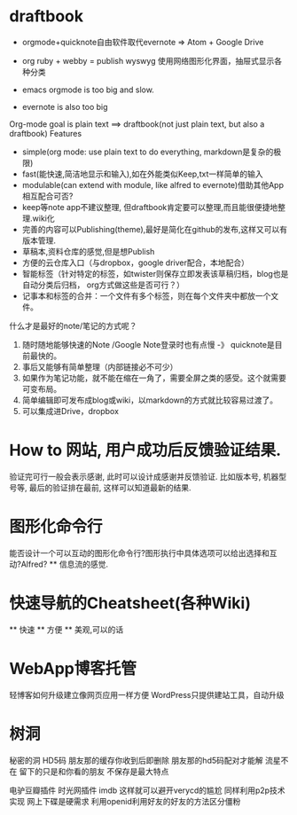 # draftbook
- orgmode+quicknote自由软件取代evernote => Atom + Google Drive

- org ruby + webby = publish
wyswyg
使用网络图形化界面，抽屉式显示各种分类

- emacs orgmode is too big and slow.
- evernote is also too big

Org-mode goal is plain text ==> draftbook(not just plain text, but also a draftbook)
Features
- simple(org mode: use plain text to do everything, markdown是复杂的极限)
- fast(能快速,简洁地显示和输入),如在外能类似Keep,txt一样简单的输入
- modulable(can extend with module, like alfred to evernote)借助其他App相互配合可否?
- keep等note app不建议整理, 但draftbook肯定要可以整理,而且能很便捷地整理.wiki化
- 完善的内容可以Publishing(theme),最好是简化在github的发布,这样又可以有版本管理.
- 草稿本,资料仓库的感觉,但是想Publish
- 方便的云仓库入口（与dropbox，google driver配合，本地配合）
- 智能标签（针对特定的标签，如twister则保存立即发表该草稿归档，blog也是自动分类后归档， org方式做这些是否可行？）
- 记事本和标签的合并：一个文件有多个标签，则在每个文件夹中都放一个文件。

什么才是最好的note/笔记的方式呢？
1. 随时随地能够快速的Note /Google Note登录时也有点慢 -》 quicknote是目前最快的。
2. 事后又能够有简单整理（内部链接必不可少）
3. 如果作为笔记功能，就不能在缩在一角了，需要全屏之类的感受。这个就需要可变布局。
4. 简单编辑即可发布成blog或wiki，以markdown的方式就比较容易过渡了。
5. 可以集成进Drive，dropbox


# How to 网站, 用户成功后反馈验证结果.
验证完可行一般会表示感谢, 此时可以设计成感谢并反馈验证.
比如版本号, 机器型号等, 最后的验证排在最前, 这样可以知道最新的结果.

# 图形化命令行
能否设计一个可以互动的图形化命令行?图形执行中具体选项可以给出选择和互动?Alfred?
** 信息流的感觉.

# 快速导航的Cheatsheet(各种Wiki)
** 快速
** 方便
** 美观,可以的话

# WebApp博客托管
轻博客如何升级建立像网页应用一样方便
WordPress只提供建站工具，自动升级

# 树洞
秘密的洞 HD5码 朋友那的缓存你收到后即删除 朋友那的hd5码配对才能解
流星不在 留下的只是和你看的朋友
不保存是最大特点

电驴豆瓣插件 时光网插件 imdb 这样就可以避开verycd的尴尬 同样利用p2p技术实现 网上下碟是硬需求
利用openid利用好友的好友的方法区分僵粉
